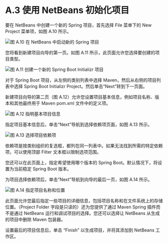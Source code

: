# A.3 使用 NetBeans 初始化项目

要在 NetBeans 中创建一个新的 Spring 项目，首先选择 File 菜单下的 New Project 菜单项，如图 A.10 所示。

![&#x56FE; A.10 &#x5728; NetBeans &#x4E2D;&#x542F;&#x52A8;&#x65B0;&#x7684; Spring &#x9879;&#x76EE;](../.gitbook/assets/A.10.png)

您将看到新建项目向导的第一页。如图 A.11 所示，此页面允许您选择要创建的项目类型。

![&#x56FE; A.11 &#x521B;&#x5EFA;&#x4E00;&#x4E2A;&#x65B0;&#x7684; Spring Boot Initializr &#x9879;&#x76EE;](../.gitbook/assets/A.11.png)

对于 Spring Boot 项目，从左侧的类别列表中选择 Maven，然后从右侧的项目列表中选择 Spring Boot Initializr Project。然后单击“Next”转到下一页面。

新建项目向导的第二页（图 A.12）允许您设置项目基本信息，例如项目名称、版本和其他最终用于 Maven pom.xml 文件中的定义项。

![&#x56FE; A.12 &#x6307;&#x660E;&#x57FA;&#x672C;&#x9879;&#x76EE;&#x4FE1;&#x606F;](../.gitbook/assets/A.12.png)

指定项目基本信息后，单击“Next”导航到选择依赖项页面，如图 A.13 所示。

![&#x56FE; A.13 &#x9009;&#x62E9;&#x9879;&#x76EE;&#x4F9D;&#x8D56;&#x9879;](../.gitbook/assets/A.13.png)

依赖项是按类别组织的复选框，都列在同一列表中。如果无法找到所需的特定依赖项，可以使用顶部 Filter 文本框以限制选项范围。

您还可以在此页面上，指定希望使用哪个版本的 Spring Boot。默认情况下，将设置为当前稳定 Spring Boot 版本。

为项目选择依赖项后，单击“Next”导航到向导的最后一页，如图 A.14 所示。

![&#x56FE; A.14 &#x6307;&#x5B9A;&#x9879;&#x76EE;&#x540D;&#x79F0;&#x548C;&#x4F4D;&#x7F6E;](../.gitbook/assets/A.14.png)

此页面允许您最后指定一些项目的详细信息，包括项目名称和在文件系统上的存储位置。（Project Folder 字段是只读的）还为您提供了通过 Maven Spring 插件而不是通过 NetBeans 运行和调试项目的选择。您还可以选择让 NetBeans 从生成的项目中删除 Maven 包装器。

设置最后的项目信息后，单击 “Finish” 以生成项目，并将其添加到 NetBeans 工作区。

